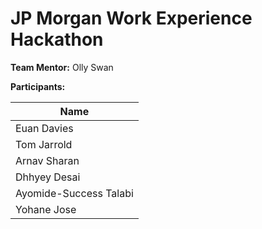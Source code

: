 # JP Morgan Work Experience Hackathon

**Team Mentor:**  Olly Swan

**Participants:**

| Name               |
|--------------------|
| Euan Davies        |
| Tom Jarrold        |
| Arnav Sharan       |
| Dhhyey Desai       |
| Ayomide-Success Talabi |
| Yohane Jose        |

